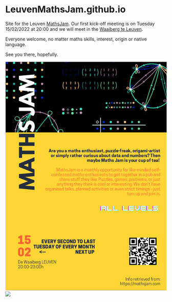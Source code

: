 # LeuvenMathsJam.github.io
Site for the Leuven [MathsJam](https://mathsjam.com). Our first kick-off meeting is on Tuesday 15/02/2022 at 20:00 and we will meet in the [Waaiberg te Leuven](https://www.openstreetmap.org/search?whereami=1&query=50.86993%2C4.69537#map=19/50.86993/4.69537).

Everyone welcome, no matter maths skills, interest, origin or native language.

See you there, hopefully.

![](/figures/mathsjam-2022-15-02-crop.png)
![](https://www.mathsjam.com/assets/images/papy.svg)

